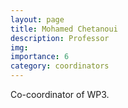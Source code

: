 ```yaml
---
layout: page
title: Mohamed Chetanoui
description: Professor
img:
importance: 6
category: coordinators
---
```


Co-coordinator of WP3.
